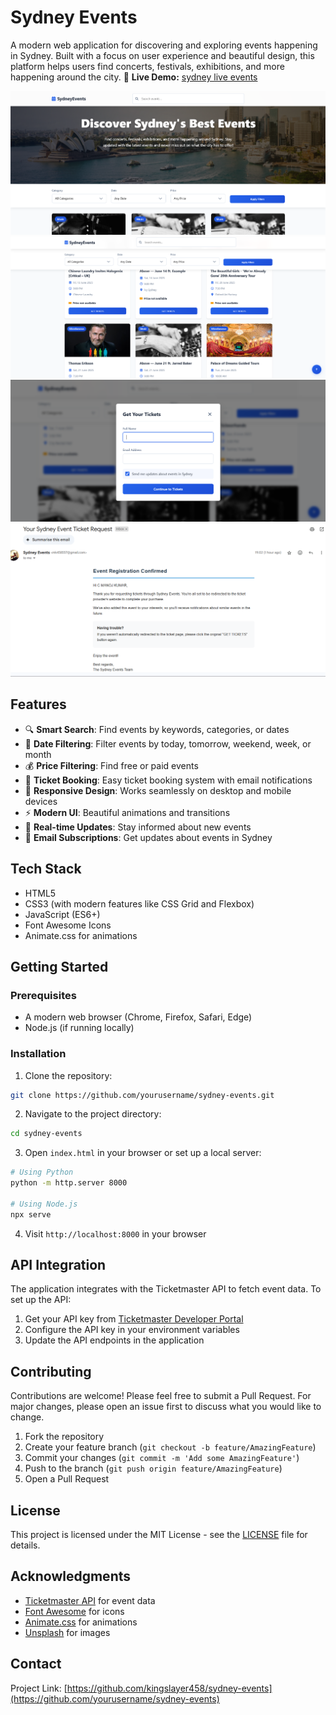 # Sydney Events

A modern web application for discovering and exploring events happening in Sydney. Built with a focus on user experience and beautiful design, this platform helps users find concerts, festivals, exhibitions, and more happening around the city.
🚀 **Live Demo:** [sydney live events](https://sydney-events-railway-production.up.railway.app/)

![Sydney Events Preview](sid1.png)
![Sydney Events Preview](sid2.png)
![Sydney Events Preview](sid3.png)
![Sydney Events Preview](sid4.png)

## Features

- 🔍 **Smart Search**: Find events by keywords, categories, or dates
- 📅 **Date Filtering**: Filter events by today, tomorrow, weekend, week, or month
- 💰 **Price Filtering**: Find free or paid events
- 🎫 **Ticket Booking**: Easy ticket booking system with email notifications
- 📱 **Responsive Design**: Works seamlessly on desktop and mobile devices
- ⚡ **Modern UI**: Beautiful animations and transitions
- 🔔 **Real-time Updates**: Stay informed about new events
- 📧 **Email Subscriptions**: Get updates about events in Sydney

## Tech Stack

- HTML5
- CSS3 (with modern features like CSS Grid and Flexbox)
- JavaScript (ES6+)
- Font Awesome Icons
- Animate.css for animations

## Getting Started

### Prerequisites

- A modern web browser (Chrome, Firefox, Safari, Edge)
- Node.js (if running locally)

### Installation

1. Clone the repository:
```bash
git clone https://github.com/yourusername/sydney-events.git
```

2. Navigate to the project directory:
```bash
cd sydney-events
```

3. Open `index.html` in your browser or set up a local server:
```bash
# Using Python
python -m http.server 8000

# Using Node.js
npx serve
```

4. Visit `http://localhost:8000` in your browser

## API Integration

The application integrates with the Ticketmaster API to fetch event data. To set up the API:

1. Get your API key from [Ticketmaster Developer Portal](https://developer-acct.ticketmaster.com/user/login)
2. Configure the API key in your environment variables
3. Update the API endpoints in the application

## Contributing

Contributions are welcome! Please feel free to submit a Pull Request. For major changes, please open an issue first to discuss what you would like to change.

1. Fork the repository
2. Create your feature branch (`git checkout -b feature/AmazingFeature`)
3. Commit your changes (`git commit -m 'Add some AmazingFeature'`)
4. Push to the branch (`git push origin feature/AmazingFeature`)
5. Open a Pull Request

## License

This project is licensed under the MIT License - see the [LICENSE](LICENSE) file for details.

## Acknowledgments

- [Ticketmaster API](https://developer.ticketmaster.com/products-and-docs/apis/getting-started/) for event data
- [Font Awesome](https://fontawesome.com/) for icons
- [Animate.css](https://animate.style/) for animations
- [Unsplash](https://unsplash.com/) for images

## Contact


Project Link: [https://github.com/kingslayer458/sydney-events](https://github.com/yourusername/sydney-events) 

